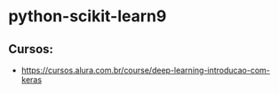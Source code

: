 # python-scikit-learn9

## Cursos:
- https://cursos.alura.com.br/course/deep-learning-introducao-com-keras
